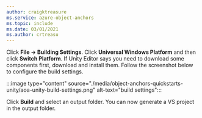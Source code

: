 ```yaml
---
author: craigktreasure
ms.service: azure-object-anchors
ms.topic: include
ms.date: 03/01/2021
ms.author: crtreasu
---
```

Click **File -> Building Settings**. Click **Universal Windows Platform** and then click **Switch Platform**. If Unity Editor says you need to download some components first, download and install them. Follow the screenshot below to configure the build settings.

:::image type="content" source="./media/object-anchors-quickstarts-unity/aoa-unity-build-settings.png" alt-text="build settings":::

Click **Build** and select an output folder. You can now generate a VS project in the output folder.
